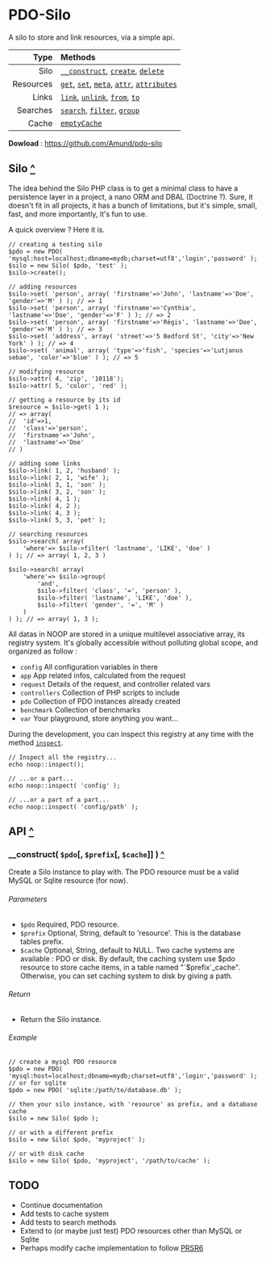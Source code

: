 <a name="top"></a>
# PDO-Silo

A silo to store and link resources, via a simple api.

Type|Methods
----:|:----
Silo | [`__construct`](#method-construct), [`create`](#method-create), [`delete`](#method-delete)
Resources | [`get`](#method-get), [`set`](#method-set), [`meta`](#method-meta), [`attr`](#method-attr), [`attributes`](#method-attributes)
Links | [`link`](#method-link), [`unlink`](#method-unlink), [`from`](#method-from), [`to`](#method-to)
Searches | [`search`](#method-search), [`filter`](#method-filter), [`group`](#method-group)
Cache | [`emptyCache`](#method-emptyCache)

**Dowload** : https://github.com/Amund/pdo-silo


<a name="silo"></a>
## Silo [^](#top)

The idea behind the Silo PHP class is to get a minimal class to have a persistence layer in a project, a nano ORM and DBAL (Doctrine ?). Sure, it doesn't fit in all projects, it has a bunch of limitations, but it's simple, small, fast, and more importantly, it's fun to use.

A quick overview ? Here it is.

	// creating a testing silo
	$pdo = new PDO( 'mysql:host=localhost;dbname=mydb;charset=utf8','login','password' );
	$silo = new Silo( $pdo, 'test' );
	$silo->create();

	// adding resources
	$silo->set( 'person', array( 'firstname'=>'John', 'lastname'=>'Doe', 'gender'=>'M' ) ); // => 1
	$silo->set( 'person', array( 'firstname'=>'Cynthia', 'lastname'=>'Doe', 'gender'=>'F' ) ); // => 2
	$silo->set( 'person', array( 'firstname'=>'Régis', 'lastname'=>'Doe', 'gender'=>'M' ) ); // => 3
	$silo->set( 'address', array( 'street'=>'5 Bedford St', 'city'=>'New York' ) ); // => 4
	$silo->set( 'animal', array( 'type'=>'fish', 'species'=>'Lutjanus sebae', 'color'=>'blue' ) ); // => 5

	// modifying resource
	$silo->attr( 4, 'zip', '10118');
	$silo->attr( 5, 'color', 'red' );

	// getting a resource by its id
	$resource = $silo->get( 1 );
	// => array(
	//	'id'=>1,
	//	'class'=>'person',
	//	'firstname'=>'John',
	//	'lastname'=>'Doe'
	// )

	// adding some links
	$silo->link( 1, 2, 'husband' );
	$silo->link( 2, 1, 'wife' );
	$silo->link( 3, 1, 'son' );
	$silo->link( 3, 2, 'son' );
	$silo->link( 4, 1 );
	$silo->link( 4, 2 );
	$silo->link( 4, 3 );
	$silo->link( 5, 3, 'pet' );

	// searching resources
	$silo->search( array(
		'where'=> $silo->filter( 'lastname', 'LIKE', 'doe' )
	) ); // => array( 1, 2, 3 )

	$silo->search( array(
		'where'=> $silo->group(
			'and',
			$silo->filter( 'class', '=', 'person' ),
			$silo->filter( 'lastname', 'LIKE', 'doe' ),
			$silo->filter( 'gender', '=', 'M' )
		)
	) ); // => array( 1, 3 );

All datas in NOOP are stored in a unique multilevel associative array, its registry system. It's globally accessible without polluting global scope, and organized as follow :
- `config` All configuration variables in there
- `app` App related infos, calculated from the request
- `request` Details of the request, and controller related vars
- `controllers` Collection of PHP scripts to include
- `pdo` Collection of PDO instances already created
- `benchmark` Collection of benchmarks
- `var` Your playground, store anything you want...


During the development, you can inspect this registry at any time with the method [`inspect`](#method-inspect).

	// Inspect all the registry...
	echo noop::inspect();

    // ...or a part...
	echo noop::inspect( 'config' );

    // ...or a part of a part...
	echo noop::inspect( 'config/path' );


<a name="api"></a>
## API [^](#top)


<a name="method-construct"></a>
### __construct( `$pdo`[, `$prefix`[, `$cache`]] ) [^](#top)

Create a Silo instance to play with. The PDO resource must be a valid MySQL or Sqlite resource (for now).

###### Parameters
- `$pdo` Required, PDO resource.
- `$prefix` Optional, String, default to 'resource'. This is the database tables prefix.
- `$cache` Optional, String, default to NULL. Two cache systems are available : PDO or disk. By default, the caching system use $pdo resource to store cache items, in a table named "`$prefix`_cache". Otherwise, you can set caching system to disk by giving a path.

###### Return
- Return the Silo instance.

###### Example

	// create a mysql PDO resource
	$pdo = new PDO( 'mysql:host=localhost;dbname=mydb;charset=utf8','login','password' );
	// or for sqlite
	$pdo = new PDO( 'sqlite:/path/to/database.db' );

	// then your silo instance, with 'resource' as prefix, and a database cache
	$silo = new Silo( $pdo );

	// or with a different prefix
	$silo = new Silo( $pdo, 'myproject' );

	// or with disk cache
	$silo = new Silo( $pdo, 'myproject', '/path/to/cache' );


## TODO
- Continue documentation
- Add tests to cache system
- Add tests to search methods
- Extend to (or maybe just test) PDO resources other than MySQL or Sqlite
- Perhaps modify cache implementation to follow [PRSR6](http://www.php-fig.org/psr/psr-6/)
